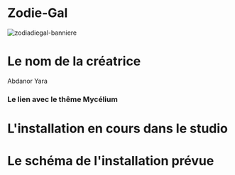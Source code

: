 # Zodie-Gal
![zodiadiegal-banniere](https://user-images.githubusercontent.com/112189526/221242871-8dab8233-f6dd-4172-9a8a-b38108713f8c.png)

# Le nom de la créatrice
Abdanor Yara

### Le lien avec le thême Mycélium

# L'installation en cours dans le studio


# Le schéma de l'installation prévue


